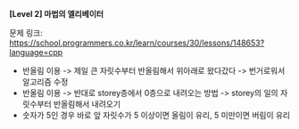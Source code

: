 **[Level 2] 마법의 엘리베이터**

문제 링크: https://school.programmers.co.kr/learn/courses/30/lessons/148653?language=cpp

* 반올림 이용 -> 제일 큰 자릿수부터 반올림해서 위아래로 왔다갔다 -> 번거로워서 알고리즘 수정
* 반올림 이용 -> 반대로 storey층에서 0층으로 내려오는 방법 -> storey의 일의 자릿수부터 반올림해서 내려오기
* 숫자가 5인 경우 바로 앞 자릿수가 5 이상이면 올림이 유리, 5 미만이면 버림이 유리
